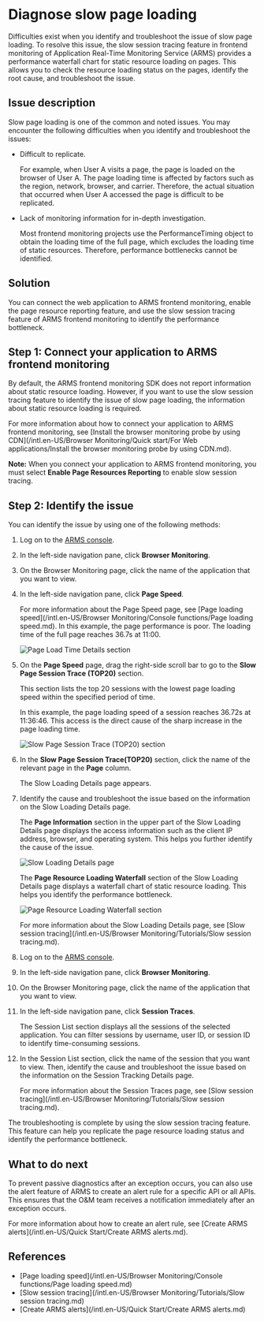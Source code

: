 # Diagnose slow page loading

Difficulties exist when you identify and troubleshoot the issue of slow page loading. To resolve this issue, the slow session tracing feature in frontend monitoring of Application Real-Time Monitoring Service \(ARMS\) provides a performance waterfall chart for static resource loading on pages. This allows you to check the resource loading status on the pages, identify the root cause, and troubleshoot the issue.

## Issue description

Slow page loading is one of the common and noted issues. You may encounter the following difficulties when you identify and troubleshoot the issues:

-   Difficult to replicate.

    For example, when User A visits a page, the page is loaded on the browser of User A. The page loading time is affected by factors such as the region, network, browser, and carrier. Therefore, the actual situation that occurred when User A accessed the page is difficult to be replicated.

-   Lack of monitoring information for in-depth investigation.

    Most frontend monitoring projects use the PerformanceTiming object to obtain the loading time of the full page, which excludes the loading time of static resources. Therefore, performance bottlenecks cannot be identified.


## Solution

You can connect the web application to ARMS frontend monitoring, enable the page resource reporting feature, and use the slow session tracing feature of ARMS frontend monitoring to identify the performance bottleneck.

## Step 1: Connect your application to ARMS frontend monitoring

By default, the ARMS frontend monitoring SDK does not report information about static resource loading. However, if you want to use the slow session tracing feature to identify the issue of slow page loading, the information about static resource loading is required.

For more information about how to connect your application to ARMS frontend monitoring, see [Install the browser monitoring probe by using CDN](/intl.en-US/Browser Monitoring/Quick start/For Web applications/Install the browser monitoring probe by using CDN.md).

**Note:** When you connect your application to ARMS frontend monitoring, you must select **Enable Page Resources Reporting** to enable slow session tracing.

## Step 2: Identify the issue

You can identify the issue by using one of the following methods:



1.  Log on to the [ARMS console](https://arms-intl.console.aliyun.com/).
2.  In the left-side navigation pane, click **Browser Monitoring**.
3.  On the Browser Monitoring page, click the name of the application that you want to view.
4.  In the left-side navigation pane, click **Page Speed**.

    For more information about the Page Speed page, see [Page loading speed](/intl.en-US/Browser Monitoring/Console functions/Page loading speed.md). In this example, the page performance is poor. The loading time of the full page reaches 36.7s at 11:00.

    ![Page Load Time Details section](https://static-aliyun-doc.oss-accelerate.aliyuncs.com/assets/img/en-US/6502601161/p47275.png)

5.  On the **Page Speed** page, drag the right-side scroll bar to go to the **Slow Page Session Trace \(TOP20\)** section.

    This section lists the top 20 sessions with the lowest page loading speed within the specified period of time.

    In this example, the page loading speed of a session reaches 36.72s at 11:36:46. This access is the direct cause of the sharp increase in the page loading time.

    ![Slow Page Session Trace (TOP20) section](https://static-aliyun-doc.oss-accelerate.aliyuncs.com/assets/img/en-US/6502601161/p47303.png)

6.  In the **Slow Page Session Trace\(TOP20\)** section, click the name of the relevant page in the **Page** column.

    The Slow Loading Details page appears.

7.  Identify the cause and troubleshoot the issue based on the information on the Slow Loading Details page.

    The **Page Information** section in the upper part of the Slow Loading Details page displays the access information such as the client IP address, browser, and operating system. This helps you further identify the cause of the issue.

    ![Slow Loading Details page](https://static-aliyun-doc.oss-accelerate.aliyuncs.com/assets/img/en-US/6502601161/p47306.png)

    The **Page Resource Loading Waterfall** section of the Slow Loading Details page displays a waterfall chart of static resource loading. This helps you identify the performance bottleneck.

    ![Page Resource Loading Waterfall section](https://static-aliyun-doc.oss-accelerate.aliyuncs.com/assets/img/en-US/7502601161/p47304.png)

    For more information about the Slow Loading Details page, see [Slow session tracing](/intl.en-US/Browser Monitoring/Tutorials/Slow session tracing.md).


1.  Log on to the [ARMS console](https://arms-intl.console.aliyun.com/).
2.  In the left-side navigation pane, click **Browser Monitoring**.
3.  On the Browser Monitoring page, click the name of the application that you want to view.
4.  In the left-side navigation pane, click **Session Traces**.

    The Session List section displays all the sessions of the selected application. You can filter sessions by username, user ID, or session ID to identify time-consuming sessions.

5.  In the Session List section, click the name of the session that you want to view. Then, identify the cause and troubleshoot the issue based on the information on the Session Tracking Details page.

    For more information about the Session Traces page, see [Slow session tracing](/intl.en-US/Browser Monitoring/Tutorials/Slow session tracing.md).


The troubleshooting is complete by using the slow session tracing feature. This feature can help you replicate the page resource loading status and identify the performance bottleneck.

## What to do next

To prevent passive diagnostics after an exception occurs, you can also use the alert feature of ARMS to create an alert rule for a specific API or all APIs. This ensures that the O&M team receives a notification immediately after an exception occurs.

For more information about how to create an alert rule, see [Create ARMS alerts](/intl.en-US/Quick Start/Create ARMS alerts.md).

## References

-   [Page loading speed](/intl.en-US/Browser Monitoring/Console functions/Page loading speed.md)
-   [Slow session tracing](/intl.en-US/Browser Monitoring/Tutorials/Slow session tracing.md)
-   [Create ARMS alerts](/intl.en-US/Quick Start/Create ARMS alerts.md)

